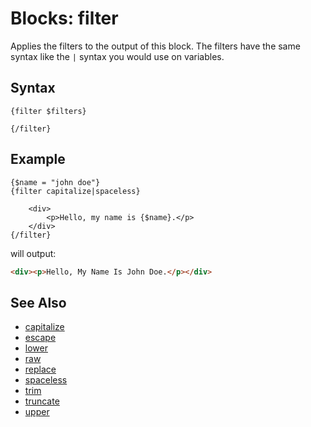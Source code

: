 # Blocks: filter

Applies the filters to the output of this block. 
The filters have the same syntax like the ```|``` syntax you would use on variables.

## Syntax

```
{filter $filters}

{/filter}
```

## Example

```
{$name = "john doe"}
{filter capitalize|spaceless}

    <div>
        <p>Hello, my name is {$name}.</p>
    </div>
{/filter}
```

will output:

```html
<div><p>Hello, My Name Is John Doe.</p></div>
```

## See Also

- [capitalize](../functions/capitalize.md)
- [escape](../functions/escape.md)
- [lower](../functions/lower.md)
- [raw](../functions/raw.md)
- [replace](../functions/replace.md)
- [spaceless](../functions/spaceless.md)
- [trim](../functions/trim.md)
- [truncate](../functions/truncate.md)
- [upper](../functions/upper.md)
